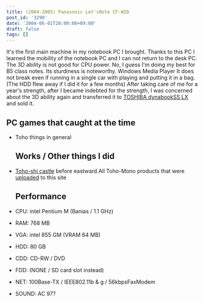 ```yaml
---
title: (2004-2005) Panasonic Let'sNote CF-W2D
post_id: '3290'
date: '2004-06-01T20:00:00+09:00'
draft: false
tags: []
---
```


It's the first main machine in my notebook PC I brought. Thanks to this PC I learned the mobility of the notebook PC and I can not return to the desk PC. The 3D ability is not good for CPU power. No, I guess I'm doing my best for B5 class notes. Its sturdiness is noteworthy. Windows Media Player It does not break even if running in a single car with playing and putting it in a bag. (The HDD flew away if I did it for a few months) After taking care of me for a year's strength, after I became indebted for the strength, I was concerned about the 3D ability again and transferred it to [TOSHIBA dynabookSS LX](/dynabook-sslx190) and sold it.

## PC games that caught at the time

*   Toho things in general
    
    ## Works / Other things I did
    
*   [Toho-shi castle](/!/thA/) before eastward All Toho-Mono products that were [uploaded](/!/thA/) to this site
    
    ## Performance
    
*   CPU: intel Pentium M (Banias / 1.1 GHz)
    
*   RAM: 768 MB
*   VGA: intel 855 GM (VRAM 64 MB)
*   HDD: 80 GB
*   CDD: CD-RW / DVD
*   FDD: (NONE / SD card slot instead)
*   NET: 100Base-TX / IEEE802.11b & g / 56kbpsFaxModem
*   SOUND: AC 97?